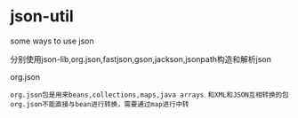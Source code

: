 # json-util
some ways to use json


分别使用json-lib,org.json,fastjson,gson,jackson,jsonpath构造和解析json

org.json

	org.json包是用来beans,collections,maps,java arrays 和XML和JSON互相转换的包
	org.json不能直接与bean进行转换，需要通过map进行中转
	